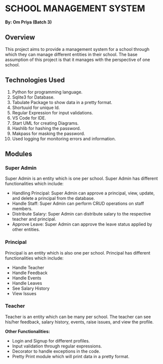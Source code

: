 # SCHOOL MANAGEMENT SYSTEM

**By: Om Priya (Batch 3)**

## Overview

This project aims to provide a management system for a school through which they can manage different entities in their school. The base assumption of this project is that it manages with the perspective of one school.

## Technologies Used

1. Python for programming language.
2. Sqlite3 for Database.
3. Tabulate Package to show data in a pretty format.
4. Shortuuid for unique Id.
5. Regular Expression for input validations.
6. VS Code for IDE.
7. Start UML for creating Diagrams.
8. Hashlib for hashing the password.
9. Makpass for masking the password.
10. Used logging for monitoring errors and information.

## Modules

### Super Admin

Super Admin is an entity which is one per school. Super Admin has different functionalities which include:

- Handling Principal: Super Admin can approve a principal, view, update, and delete a principal from the database.
- Handle Staff: Super Admin can perform CRUD operations on staff members.
- Distribute Salary: Super Admin can distribute salary to the respective teacher and principal.
- Approve Leave: Super Admin can approve the leave status applied by other entities.

### Principal

Principal is an entity which is also one per school. Principal has different functionalities which include:

- Handle Teacher
- Handle Feedback
- Handle Events
- Handle Leaves
- See Salary History
- View Issues

### Teacher

Teacher is an entity which can be many per school. The teacher can see his/her feedback, salary history, events, raise issues, and view the profile.

**Other Functionalities:**

- Login and Signup for different profiles.
- Input validation through regular expressions.
- Decorator to handle exceptions in the code.
- Pretty Print module which will print data in a pretty format.

